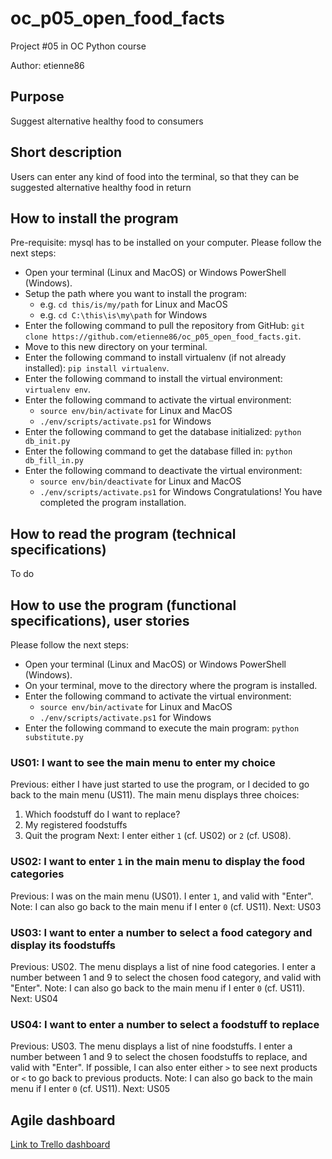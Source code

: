 # oc\_p05\_open\_food\_facts

Project #05 in OC Python course

Author: etienne86

## Purpose

Suggest alternative healthy food to consumers

## Short description

Users can enter any kind of food into the terminal, so that they can be suggested alternative healthy food in return

## How to install the program

Pre-requisite: mysql has to be installed on your computer.
Please follow the next steps:
* Open your terminal (Linux and MacOS) or Windows PowerShell (Windows).
* Setup the path where you want to install the program:
    * e.g. `cd this/is/my/path` for Linux and MacOS
    * e.g. `cd C:\this\is\my\path` for Windows
* Enter the following command to pull the repository from GitHub: `git clone https://github.com/etienne86/oc_p05_open_food_facts.git`.
* Move to this new directory on your terminal.
* Enter the following command to install virtualenv (if not already installed): `pip install virtualenv`.
* Enter the following command to install the virtual environment: `virtualenv env`.
* Enter the following command to activate the virtual environment:
    * `source env/bin/activate` for Linux and MacOS
    * `./env/scripts/activate.ps1` for Windows
* Enter the following command to get the database initialized: `python db_init.py`
* Enter the following command to get the database filled in: `python db_fill_in.py`
* Enter the following command to deactivate the virtual environment:
    * `source env/bin/deactivate` for Linux and MacOS
    * `./env/scripts/activate.ps1` for Windows
Congratulations! You have completed the program installation.

## How to read the program (technical specifications)

To do

## How to use the program (functional specifications), user stories

Please follow the next steps:
* Open your terminal (Linux and MacOS) or Windows PowerShell (Windows).
* On your terminal, move to the directory where the program is installed.
* Enter the following command to activate the virtual environment:
    * `source env/bin/activate` for Linux and MacOS
    * `./env/scripts/activate.ps1` for Windows
* Enter the following command to execute the main program: `python substitute.py`

### US01: I want to see the main menu to enter my choice

Previous: either I have just started to use the program, or I decided to go back to the main menu (US11).
The main menu displays three choices:
1. Which foodstuff do I want to replace?
2. My registered foodstuffs
0. Quit the program
Next: I enter either `1` (cf. US02) or `2` (cf. US08).

### US02: I want to enter `1` in the main menu to display the food categories

Previous: I was on the main menu (US01).
I enter `1`, and valid with "Enter".
Note: I can also go back to the main menu if I enter `0` (cf. US11).
Next: US03

### US03: I want to enter a number to select a food category and display its foodstuffs

Previous: US02.
The menu displays a list of nine food categories.
I enter a number between 1 and 9 to select the chosen food category, and valid with "Enter".
Note: I can also go back to the main menu if I enter `0` (cf. US11).
Next: US04

### US04: I want to enter a number to select a foodstuff to replace

Previous: US03.
The menu displays a list of nine foodstuffs.
I enter a number between 1 and 9 to select the chosen foodstuffs to replace, and valid with "Enter".
If possible, I can also enter either `>` to see next products or `<` to go back to previous products.
Note: I can also go back to the main menu if I enter `0` (cf. US11).
Next: US05

## Agile dashboard

[Link to Trello dashboard](https://trello.com/b/Q6r47F1d/e-barbier-oc-da-py-open-food-facts)
